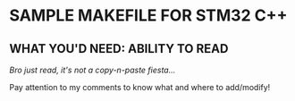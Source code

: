 # SAMPLE MAKEFILE FOR STM32 C++

## WHAT YOU'D NEED: ABILITY TO READ
*Bro just read, it's not a copy-n-paste fiesta...*

Pay attention to my comments to know what and where to add/modify!
